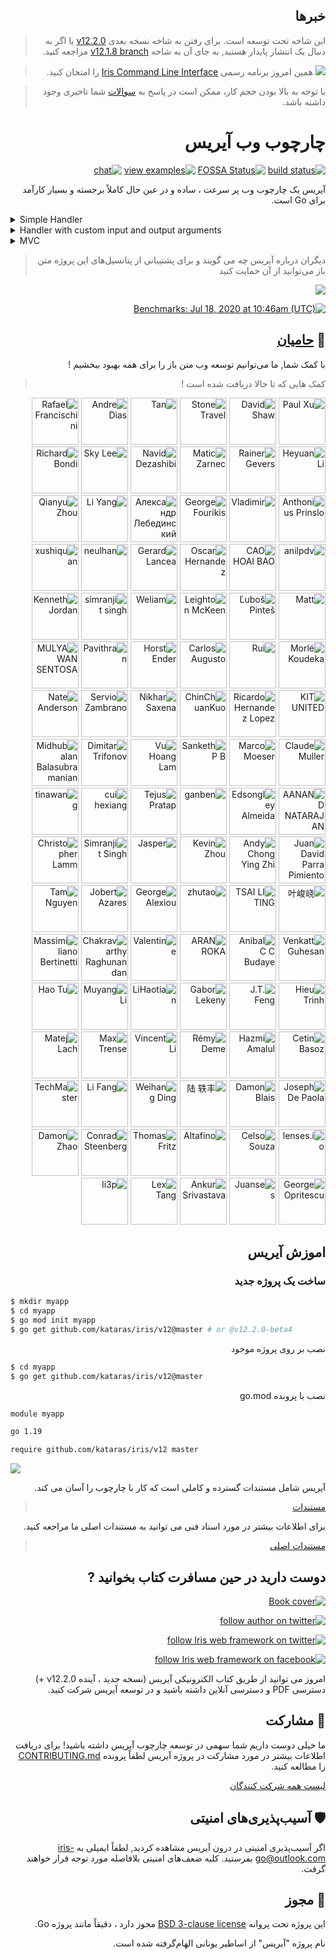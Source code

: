 <div dir="rtl">
    
## خبرها
    
> این شاخه تحت توسعه است. برای رفتن به شاخه نسخه بعدی [v12.2.0](HISTORY.md#Next) یا اگر به دنبال یک انتشار پایدار هستید, به جای آن به شاخه [v12.1.8 branch](https://github.com/kataras/iris/tree/v12.1.8) مراجعه کنید.
    
> ![](https://iris-go.com/images/cli.png) همین امروز برنامه رسمی [Iris Command Line Interface](https://github.com/kataras/iris-cli) را امتحان کنید.

> با توجه به بالا بودن حجم کار، ممکن است در پاسخ به [سوالات](https://github.com/kataras/iris/issues) شما تاخیری وجود داشته باشد.

# چارچوب وب آیریس
    
[![build status](https://img.shields.io/github/workflow/status/kataras/iris/CI/master?style=for-the-badge)](https://github.com/kataras/iris/actions) [![FOSSA Status](https://img.shields.io/badge/LICENSE%20SCAN-PASSING❤️-CD2956?style=for-the-badge&logo=fossa)](https://app.fossa.io/projects/git%2Bgithub.com%2Fkataras%2Firis?ref=badge_shield)<!--[![report card](https://img.shields.io/badge/report%20card-a%2B-ff3333.svg?style=for-the-badge)](https://goreportcard.com/report/github.com/kataras/iris)--><!--[![godocs](https://img.shields.io/badge/go-%20docs-488AC7.svg?style=for-the-badge)](https://pkg.go.dev/github.com/kataras/iris/v12@v12.2.0)--> [![view examples](https://img.shields.io/badge/learn%20by-examples-0C8EC5.svg?style=for-the-badge&logo=go)](https://github.com/kataras/iris/tree/master/_examples) [![chat](https://img.shields.io/gitter/room/iris_go/community.svg?color=7E18DD&logo=gitter&style=for-the-badge)](https://gitter.im/iris_go/community)<!--[![donate on PayPal](https://img.shields.io/badge/support-PayPal-blue.svg?style=for-the-badge)](https://iris-go.com/donate)--><!-- [![release](https://img.shields.io/badge/release%20-v12.0-0077b3.svg?style=for-the-badge)](https://github.com/kataras/iris/releases) -->
    
آیریس یک چارچوب وب پر سرعت ، ساده و در عین حال کاملاً برجسته و بسیار کارآمد برای Go است.
</div>

<details><summary>Simple Handler</summary>

```go
package main

import "github.com/kataras/iris/v12"

type (
  request struct {
    Firstname string `json:"firstname"`
    Lastname  string `json:"lastname"`
  }

  response struct {
    ID      uint64 `json:"id"`
    Message string `json:"message"`
  }
)

func main() {
  app := iris.New()
  app.Handle("PUT", "/users/{id:uint64}", updateUser)
  app.Listen(":8080")
}

func updateUser(ctx iris.Context) {
  id, _ := ctx.Params().GetUint64("id")

  var req request
  if err := ctx.ReadJSON(&req); err != nil {
    ctx.StopWithError(iris.StatusBadRequest, err)
    return
  }

  resp := response{
    ID:      id,
    Message: req.Firstname + " updated successfully",
  }
  ctx.JSON(resp)
}
```
> !برای اطلاعات بیشتر ، [مثال های مسیریابی](https://github.com/kataras/iris/blob/master/_examples/routing) را بخوانید

</details>

<details><summary>Handler with custom input and output arguments</summary>

[![https://github.com/kataras/iris/blob/master/_examples/dependency-injection/basic/main.go](https://user-images.githubusercontent.com/22900943/105253731-b8db6d00-5b88-11eb-90c1-0c92a5581c86.png)](https://twitter.com/iris_framework/status/1234783655408668672)

> اگر برایتان جالب بود [مثال های دیگری](https://github.com/kataras/iris/blob/master/_examples/dependency-injection) را مطالعه کنید

</details>

<details><summary>MVC</summary>

```go
package main

import (
  "github.com/kataras/iris/v12"
  "github.com/kataras/iris/v12/mvc"
)

type (
  request struct {
    Firstname string `json:"firstname"`
    Lastname  string `json:"lastname"`
  }

  response struct {
    ID      uint64 `json:"id"`
    Message string `json:"message"`
  }
)

func main() {
  app := iris.New()
  mvc.Configure(app.Party("/users"), configureMVC)
  app.Listen(":8080")
}

func configureMVC(app *mvc.Application) {
  app.Handle(new(userController))
}

type userController struct {
  // [...dependencies]
}

func (c *userController) PutBy(id uint64, req request) response {
  return response{
    ID:      id,
    Message: req.Firstname + " updated successfully",
  }
}
```
اگر به دنبال مثال‌های بیشتری هستید می‌توانید در [اینجا](_examples/mvc) مطالعه کنید
</details>
<div dir="rtl">
    
> دیگران درباره آیریس چه می گویند و برای پشتیبانی از پتانسیل‌های  این پروژه متن باز  می‌توانید از آن حمایت کنید

[![](https://iris-go.com/images/reviews.gif)](https://iris-go.com/testimonials/)

[![Benchmarks: Jul 18, 2020 at 10:46am (UTC)](https://iris-go.com/images/benchmarks.svg)](https://github.com/kataras/server-benchmarks)

## 👑 <a href="https://iris-go.com/donate">حامیان</a>
    
با کمک شما, ما می‌توانیم توسعه وب متن باز را برای همه بهبود ببخشیم !

> کمک هایی که تا حالا دریافت شده است !
    
<p>
  <a href="https://github.com/paulxu21"><img src="https://avatars1.githubusercontent.com/u/6261758?v=4" alt ="Paul Xu" title="paulxu21" with="75" style="width:75px;max-width:75px;height:75px" height="75" /></a>
  <a href="https://github.com/DavidShaw"><img src="https://avatars1.githubusercontent.com/u/356970?v=4" alt ="David Shaw" title="DavidShaw" with="75" style="width:75px;max-width:75px;height:75px" height="75" /></a>
  <a href="https://github.com/lingyingtan"><img src="https://avatars1.githubusercontent.com/u/15610136?v=4" alt ="Stone Travel" title="lingyingtan" with="75" style="width:75px;max-width:75px;height:75px" height="75" /></a>
  <a href="https://github.com/Laotanling"><img src="https://avatars1.githubusercontent.com/u/28570289?v=4" alt ="Tan" title="Laotanling" with="75" style="width:75px;max-width:75px;height:75px" height="75" /></a>
  <a href="https://github.com/acdias"><img src="https://avatars1.githubusercontent.com/u/11966653?v=4" alt ="Andre Dias" title="acdias" with="75" style="width:75px;max-width:75px;height:75px" height="75" /></a>
  <a href="https://github.com/rfunix"><img src="https://avatars1.githubusercontent.com/u/6026357?v=4" alt ="Rafael Francischini" title="rfunix" with="75" style="width:75px;max-width:75px;height:75px" height="75" /></a>
  <a href="https://github.com/liheyuan"><img src="https://avatars1.githubusercontent.com/u/776423?v=4" alt ="Heyuan Li" title="liheyuan" with="75" style="width:75px;max-width:75px;height:75px" height="75" /></a>
  <a href="https://github.com/RainerGevers"><img src="https://avatars1.githubusercontent.com/u/32453861?v=4" alt ="Rainer Gevers" title="RainerGevers" with="75" style="width:75px;max-width:75px;height:75px" height="75" /></a>
  <a href="https://github.com/shadowfiga"><img src="https://avatars1.githubusercontent.com/u/42721390?v=4" alt ="Matic Zarnec" title="shadowfiga" with="75" style="width:75px;max-width:75px;height:75px" height="75" /></a>
  <a href="https://github.com/knavels"><img src="https://avatars1.githubusercontent.com/u/57287952?v=4" alt ="Navid Dezashibi" title="knavels" with="75" style="width:75px;max-width:75px;height:75px" height="75" /></a>
  <a href="https://github.com/rxrw"><img src="https://avatars1.githubusercontent.com/u/9566402?v=4" alt ="Sky Lee" title="rxrw" with="75" style="width:75px;max-width:75px;height:75px" height="75" /></a>
  <a href="https://github.com/rbondi"><img src="https://avatars1.githubusercontent.com/u/81764?v=4" alt ="Richard Bondi" title="rbondi" with="75" style="width:75px;max-width:75px;height:75px" height="75" /></a>
  <a href="https://github.com/aprinslo1"><img src="https://avatars1.githubusercontent.com/u/711650?v=4" alt ="Anthonius Prinslo" title="aprinslo1" with="75" style="width:75px;max-width:75px;height:75px" height="75" /></a>
  <a href="https://github.com/wofka72"><img src="https://avatars1.githubusercontent.com/u/10855340?v=4" alt ="Vladimir" title="wofka72" with="75" style="width:75px;max-width:75px;height:75px" height="75" /></a>
  <a href="https://github.com/GeorgeFourikis"><img src="https://avatars1.githubusercontent.com/u/17906313?v=4" alt ="George Fourikis" title="GeorgeFourikis" with="75" style="width:75px;max-width:75px;height:75px" height="75" /></a>
  <a href="https://github.com/mblandr"><img src="https://avatars1.githubusercontent.com/u/42862020?v=4" alt ="Александр Лебединский" title="mblandr" with="75" style="width:75px;max-width:75px;height:75px" height="75" /></a>
  <a href="https://github.com/cpp2go"><img src="https://avatars1.githubusercontent.com/u/12148026?v=4" alt ="Li Yang" title="cpp2go" with="75" style="width:75px;max-width:75px;height:75px" height="75" /></a>
  <a href="https://github.com/lafayetteDan"><img src="https://avatars1.githubusercontent.com/u/26064396?v=4" alt ="Qianyu Zhou" title="lafayetteDan" with="75" style="width:75px;max-width:75px;height:75px" height="75" /></a>
  <a href="https://github.com/anilpdv"><img src="https://avatars1.githubusercontent.com/u/32708402?v=4" alt ="anilpdv" title="anilpdv" with="75" style="width:75px;max-width:75px;height:75px" height="75" /></a>
  <a href="https://github.com/baoch254"><img src="https://avatars1.githubusercontent.com/u/74555344?v=4" alt ="CAO HOAI BAO" title="baoch254" with="75" style="width:75px;max-width:75px;height:75px" height="75" /></a>
  <a href="https://github.com/hdezoscar93"><img src="https://avatars1.githubusercontent.com/u/21270107?v=4" alt ="Oscar Hernandez" title="hdezoscar93" with="75" style="width:75px;max-width:75px;height:75px" height="75" /></a>
  <a href="https://github.com/blackHoleNgc1277"><img src="https://avatars1.githubusercontent.com/u/41342763?v=4" alt ="Gerard Lancea" title="blackHoleNgc1277" with="75" style="width:75px;max-width:75px;height:75px" height="75" /></a>
  <a href="https://github.com/Neulhan"><img src="https://avatars1.githubusercontent.com/u/52434903?v=4" alt ="neulhan" title="Neulhan" with="75" style="width:75px;max-width:75px;height:75px" height="75" /></a>
  <a href="https://github.com/kana99"><img src="https://avatars1.githubusercontent.com/u/3714069?v=4" alt ="xushiquan" title="kana99" with="75" style="width:75px;max-width:75px;height:75px" height="75" /></a>
  <a href="https://github.com/mattbowen"><img src="https://avatars1.githubusercontent.com/u/46803?v=4" alt ="Matt" title="mattbowen" with="75" style="width:75px;max-width:75px;height:75px" height="75" /></a>
  <a href="https://github.com/lpintes"><img src="https://avatars1.githubusercontent.com/u/2546783?v=4" alt ="Ľuboš Pinteš" title="lpintes" with="75" style="width:75px;max-width:75px;height:75px" height="75" /></a>
  <a href="https://github.com/mmckeen75"><img src="https://avatars1.githubusercontent.com/u/49529489?v=4" alt ="Leighton McKeen" title="mmckeen75" with="75" style="width:75px;max-width:75px;height:75px" height="75" /></a>
  <a href="https://github.com/lauweliam"><img src="https://avatars1.githubusercontent.com/u/4064517?v=4" alt ="Weliam" title="lauweliam" with="75" style="width:75px;max-width:75px;height:75px" height="75" /></a>
  <a href="https://github.com/galois-tnp"><img src="https://avatars1.githubusercontent.com/u/41128011?v=4" alt ="simranjit singh" title="galois-tnp" with="75" style="width:75px;max-width:75px;height:75px" height="75" /></a>
  <a href="https://github.com/gnosthi"><img src="https://avatars1.githubusercontent.com/u/17650528?v=4" alt ="Kenneth Jordan" title="gnosthi" with="75" style="width:75px;max-width:75px;height:75px" height="75" /></a>
  <a href="https://github.com/ndimorle"><img src="https://avatars1.githubusercontent.com/u/76732415?v=4" alt ="Morlé Koudeka" title="ndimorle" with="75" style="width:75px;max-width:75px;height:75px" height="75" /></a>
  <a href="https://github.com/rsousacode"><img src="https://avatars1.githubusercontent.com/u/34067397?v=4" alt ="Rui" title="rsousacode" with="75" style="width:75px;max-width:75px;height:75px" height="75" /></a>
  <a href="https://github.com/carlos-enginner"><img src="https://avatars1.githubusercontent.com/u/59775876?v=4" alt ="Carlos Augusto" title="carlos-enginner" with="75" style="width:75px;max-width:75px;height:75px" height="75" /></a>
  <a href="https://github.com/motogo"><img src="https://avatars1.githubusercontent.com/u/1704958?v=4" alt ="Horst Ender" title="motogo" with="75" style="width:75px;max-width:75px;height:75px" height="75" /></a>
  <a href="https://github.com/remopavithran"><img src="https://avatars1.githubusercontent.com/u/50388068?v=4" alt ="Pavithran" title="remopavithran" with="75" style="width:75px;max-width:75px;height:75px" height="75" /></a>
  <a href="https://github.com/mulyawansentosa"><img src="https://avatars1.githubusercontent.com/u/29946673?v=4" alt ="MULYAWAN SENTOSA" title="mulyawansentosa" with="75" style="width:75px;max-width:75px;height:75px" height="75" /></a>
  <a href="https://github.com/TianJIANG"><img src="https://avatars1.githubusercontent.com/u/158459?v=4" alt ="KIT UNITED" title="TianJIANG" with="75" style="width:75px;max-width:75px;height:75px" height="75" /></a>
  <a href="https://github.com/rhernandez-itemsoft"><img src="https://avatars1.githubusercontent.com/u/4327356?v=4" alt ="Ricardo Hernandez Lopez" title="rhernandez-itemsoft" with="75" style="width:75px;max-width:75px;height:75px" height="75" /></a>
  <a href="https://github.com/ChinChuanKuo"><img src="https://avatars1.githubusercontent.com/u/11756978?v=4" alt ="ChinChuanKuo" title="ChinChuanKuo" with="75" style="width:75px;max-width:75px;height:75px" height="75" /></a>
  <a href="https://github.com/nikharsaxena"><img src="https://avatars1.githubusercontent.com/u/8684362?v=4" alt ="Nikhar Saxena" title="nikharsaxena" with="75" style="width:75px;max-width:75px;height:75px" height="75" /></a>
  <a href="https://github.com/fenriz07"><img src="https://avatars1.githubusercontent.com/u/9199380?v=4" alt ="Servio Zambrano" title="fenriz07" with="75" style="width:75px;max-width:75px;height:75px" height="75" /></a>
  <a href="https://github.com/NA"><img src="https://avatars1.githubusercontent.com/u/1600?v=4" alt ="Nate Anderson" title="NA" with="75" style="width:75px;max-width:75px;height:75px" height="75" /></a>
  <a href="https://github.com/claudemuller"><img src="https://avatars1.githubusercontent.com/u/8104894?v=4" alt ="Claude Muller" title="claudemuller" with="75" style="width:75px;max-width:75px;height:75px" height="75" /></a>
  <a href="https://github.com/marcmmx"><img src="https://avatars1.githubusercontent.com/u/7670546?v=4" alt ="Marco Moeser" title="marcmmx" with="75" style="width:75px;max-width:75px;height:75px" height="75" /></a>
  <a href="https://github.com/sankethpb"><img src="https://avatars1.githubusercontent.com/u/16034868?v=4" alt ="Sanketh P B" title="sankethpb" with="75" style="width:75px;max-width:75px;height:75px" height="75" /></a>
  <a href="https://github.com/vuhoanglam"><img src="https://avatars1.githubusercontent.com/u/59502855?v=4" alt ="Vu Hoang Lam" title="vuhoanglam" with="75" style="width:75px;max-width:75px;height:75px" height="75" /></a>
  <a href="https://github.com/dtrifonov"><img src="https://avatars1.githubusercontent.com/u/1520118?v=4" alt ="Dimitar Trifonov" title="dtrifonov" with="75" style="width:75px;max-width:75px;height:75px" height="75" /></a>
  <a href="https://github.com/midhubalan"><img src="https://avatars1.githubusercontent.com/u/13059634?v=4" alt ="Midhubalan Balasubramanian" title="midhubalan" with="75" style="width:75px;max-width:75px;height:75px" height="75" /></a>
  <a href="https://github.com/tuxaanand"><img src="https://avatars1.githubusercontent.com/u/9750371?v=4" alt ="AANAND NATARAJAN" title="tuxaanand" with="75" style="width:75px;max-width:75px;height:75px" height="75" /></a>
  <a href="https://github.com/edsongley"><img src="https://avatars1.githubusercontent.com/u/35545454?v=4" alt ="Edsongley Almeida" title="edsongley" with="75" style="width:75px;max-width:75px;height:75px" height="75" /></a>
  <a href="https://github.com/ganben"><img src="https://avatars1.githubusercontent.com/u/10101347?v=4" alt ="ganben" title="ganben" with="75" style="width:75px;max-width:75px;height:75px" height="75" /></a>
  <a href="https://github.com/tejzpr"><img src="https://avatars1.githubusercontent.com/u/2813811?v=4" alt ="Tejus Pratap" title="tejzpr" with="75" style="width:75px;max-width:75px;height:75px" height="75" /></a>
  <a href="https://github.com/BlackHole1"><img src="https://avatars1.githubusercontent.com/u/8198408?v=4" alt ="cui hexiang" title="BlackHole1" with="75" style="width:75px;max-width:75px;height:75px" height="75" /></a>
  <a href="https://github.com/wangbl11"><img src="https://avatars1.githubusercontent.com/u/14358532?v=4" alt ="tinawang" title="wangbl11" with="75" style="width:75px;max-width:75px;height:75px" height="75" /></a>
  <a href="https://github.com/juanxme"><img src="https://avatars1.githubusercontent.com/u/661043?v=4" alt ="Juan David Parra Pimiento" title="juanxme" with="75" style="width:75px;max-width:75px;height:75px" height="75" /></a>
  <a href="https://github.com/andychongyz"><img src="https://avatars1.githubusercontent.com/u/12697240?v=4" alt ="Andy Chong Ying Zhi" title="andychongyz" with="75" style="width:75px;max-width:75px;height:75px" height="75" /></a>
  <a href="https://github.com/KevinZhouRafael"><img src="https://avatars1.githubusercontent.com/u/16298046?v=4" alt ="Kevin Zhou" title="KevinZhouRafael" with="75" style="width:75px;max-width:75px;height:75px" height="75" /></a>
  <a href="https://github.com/mizzlespot"><img src="https://avatars1.githubusercontent.com/u/2654538?v=4" alt ="Jasper" title="mizzlespot" with="75" style="width:75px;max-width:75px;height:75px" height="75" /></a>
  <a href="https://github.com/wiener01mu"><img src="https://avatars1.githubusercontent.com/u/41128011?v=4" alt ="Simranjit Singh" title="wiener01mu" with="75" style="width:75px;max-width:75px;height:75px" height="75" /></a>
  <a href="https://github.com/theantichris"><img src="https://avatars1.githubusercontent.com/u/1486502?v=4" alt ="Christopher Lamm" title="theantichris" with="75" style="width:75px;max-width:75px;height:75px" height="75" /></a>
  <a href="https://github.com/L-M-Sherlock"><img src="https://avatars1.githubusercontent.com/u/32575846?v=4" alt ="叶峻峣" title="L-M-Sherlock" with="75" style="width:75px;max-width:75px;height:75px" height="75" /></a>
  <a href="https://github.com/tsailiting"><img src="https://avatars1.githubusercontent.com/u/48909556?v=4" alt ="TSAI LI TING" title="tsailiting" with="75" style="width:75px;max-width:75px;height:75px" height="75" /></a>
  <a href="https://github.com/TonyZhu"><img src="https://avatars1.githubusercontent.com/u/677477?v=4" alt ="zhutao" title="TonyZhu" with="75" style="width:75px;max-width:75px;height:75px" height="75" /></a>
  <a href="https://github.com/goten002"><img src="https://avatars1.githubusercontent.com/u/5025060?v=4" alt ="George Alexiou" title="goten002" with="75" style="width:75px;max-width:75px;height:75px" height="75" /></a>
  <a href="https://github.com/jazar17"><img src="https://avatars1.githubusercontent.com/u/1813513?v=4" alt ="Jobert Azares" title="jazar17" with="75" style="width:75px;max-width:75px;height:75px" height="75" /></a>
  <a href="https://github.com/nguyentamvinhlong"><img src="https://avatars1.githubusercontent.com/u/1875916?v=4" alt ="Tam Nguyen" title="nguyentamvinhlong" with="75" style="width:75px;max-width:75px;height:75px" height="75" /></a>
  <a href="https://github.com/vguhesan"><img src="https://avatars1.githubusercontent.com/u/193960?v=4" alt ="
Venkatt Guhesan" title="vguhesan" with="75" style="width:75px;max-width:75px;height:75px" height="75" /></a>
  <a href="https://github.com/Cesar"><img src="https://avatars1.githubusercontent.com/u/1581870?v=4" alt ="Anibal C C Budaye" title="Cesar" with="75" style="width:75px;max-width:75px;height:75px" height="75" /></a>
  <a href="https://github.com/unixedia"><img src="https://avatars1.githubusercontent.com/u/70646128?v=4" alt ="ARAN ROKA" title="unixedia" with="75" style="width:75px;max-width:75px;height:75px" height="75" /></a>
  <a href="https://github.com/ky2s"><img src="https://avatars1.githubusercontent.com/u/19502125?v=4" alt ="Valentine" title="ky2s" with="75" style="width:75px;max-width:75px;height:75px" height="75" /></a>
  <a href="https://github.com/CSRaghunandan"><img src="https://avatars1.githubusercontent.com/u/5226809?v=4" alt ="Chakravarthy Raghunandan" title="CSRaghunandan" with="75" style="width:75px;max-width:75px;height:75px" height="75" /></a>
  <a href="https://github.com/maxbertinetti"><img src="https://avatars1.githubusercontent.com/u/26814295?v=4" alt ="Massimiliano Bertinetti" title="maxbertinetti" with="75" style="width:75px;max-width:75px;height:75px" height="75" /></a>
  <a href="https://github.com/HieuLsw"><img src="https://avatars1.githubusercontent.com/u/1675478?v=4" alt ="Hieu Trinh" title="HieuLsw" with="75" style="width:75px;max-width:75px;height:75px" height="75" /></a>
  <a href="https://github.com/jingtianfeng"><img src="https://avatars1.githubusercontent.com/u/19503202?v=4" alt ="J.T. Feng" title="jingtianfeng" with="75" style="width:75px;max-width:75px;height:75px" height="75" /></a>
  <a href="https://github.com/leki75"><img src="https://avatars1.githubusercontent.com/u/9675379?v=4" alt ="Gabor Lekeny" title="leki75" with="75" style="width:75px;max-width:75px;height:75px" height="75" /></a>
  <a href="https://github.com/lihaotian0607"><img src="https://avatars1.githubusercontent.com/u/32523475?v=4" alt ="LiHaotian" title="lihaotian0607" with="75" style="width:75px;max-width:75px;height:75px" height="75" /></a>
  <a href="https://github.com/Little-YangYang"><img src="https://avatars1.githubusercontent.com/u/10755202?v=4" alt ="Muyang Li" title="Little-YangYang" with="75" style="width:75px;max-width:75px;height:75px" height="75" /></a>
  <a href="https://github.com/tuhao1020"><img src="https://avatars1.githubusercontent.com/u/26807520?v=4" alt ="Hao Tu" title="tuhao1020" with="75" style="width:75px;max-width:75px;height:75px" height="75" /></a>
  <a href="https://github.com/CetinBasoz"><img src="https://avatars1.githubusercontent.com/u/3152637?v=4" alt ="Cetin Basoz" title="CetinBasoz" with="75" style="width:75px;max-width:75px;height:75px" height="75" /></a>
  <a href="https://github.com/hazmi-e205"><img src="https://avatars1.githubusercontent.com/u/12555465?v=4" alt ="Hazmi Amalul" title="hazmi-e205" with="75" style="width:75px;max-width:75px;height:75px" height="75" /></a>
  <a href="https://github.com/remyDeme"><img src="https://avatars1.githubusercontent.com/u/22757039?v=4" alt ="Rémy Deme" title="remyDeme" with="75" style="width:75px;max-width:75px;height:75px" height="75" /></a>
  <a href="https://github.com/vincent-li"><img src="https://avatars1.githubusercontent.com/u/765470?v=4" alt ="Vincent Li" title="vincent-li" with="75" style="width:75px;max-width:75px;height:75px" height="75" /></a>
  <a href="https://github.com/mtrense"><img src="https://avatars1.githubusercontent.com/u/1008285?v=4" alt ="Max Trense" title="mtrense" with="75" style="width:75px;max-width:75px;height:75px" height="75" /></a>
  <a href="https://github.com/MatejLach"><img src="https://avatars1.githubusercontent.com/u/531930?v=4" alt ="Matej Lach" title="MatejLach" with="75" style="width:75px;max-width:75px;height:75px" height="75" /></a>
  <a href="https://github.com/sumjoe"><img src="https://avatars1.githubusercontent.com/u/32655210?v=4" alt ="Joseph De Paola" title="sumjoe" with="75" style="width:75px;max-width:75px;height:75px" height="75" /></a>
  <a href="https://github.com/AlbinoGeek"><img src="https://avatars1.githubusercontent.com/u/1910461?v=4" alt ="Damon Blais" title="AlbinoGeek" with="75" style="width:75px;max-width:75px;height:75px" height="75" /></a>
  <a href="https://github.com/LYF123123"><img src="https://avatars1.githubusercontent.com/u/33317812?v=4" alt ="陆 轶丰" title="LYF123123" with="75" style="width:75px;max-width:75px;height:75px" height="75" /></a>
  <a href="https://github.com/xiaozhuai"><img src="https://avatars1.githubusercontent.com/u/4773701?v=4" alt ="Weihang Ding" title="xiaozhuai" with="75" style="width:75px;max-width:75px;height:75px" height="75" /></a>
  <a href="https://github.com/fangli"><img src="https://avatars1.githubusercontent.com/u/3032639?v=4" alt ="Li Fang" title="fangli" with="75" style="width:75px;max-width:75px;height:75px" height="75" /></a>
  <a href="https://github.com/TechMaster"><img src="https://avatars1.githubusercontent.com/u/1491686?v=4" alt ="TechMaster" title="TechMaster" with="75" style="width:75px;max-width:75px;height:75px" height="75" /></a>
  <a href="https://github.com/lensesio"><img src="https://avatars1.githubusercontent.com/u/11728472?v=4" alt ="lenses.io" title="lensesio" with="75" style="width:75px;max-width:75px;height:75px" height="75" /></a>
  <a href="https://github.com/celsosz"><img src="https://avatars1.githubusercontent.com/u/3466493?v=4" alt ="Celso Souza" title="celsosz" with="75" style="width:75px;max-width:75px;height:75px" height="75" /></a>
  <a href="https://github.com/altafino"><img src="https://avatars1.githubusercontent.com/u/24539467?v=4" alt ="Altafino" title="altafino" with="75" style="width:75px;max-width:75px;height:75px" height="75" /></a>
  <a href="https://github.com/thomasfr"><img src="https://avatars1.githubusercontent.com/u/287432?v=4" alt ="Thomas Fritz" title="thomasfr" with="75" style="width:75px;max-width:75px;height:75px" height="75" /></a>
  <a href="https://github.com/hengestone"><img src="https://avatars1.githubusercontent.com/u/362587?v=4" alt ="Conrad Steenberg" title="hengestone" with="75" style="width:75px;max-width:75px;height:75px" height="75" /></a>
  <a href="https://github.com/se77en"><img src="https://avatars1.githubusercontent.com/u/1468284?v=4" alt ="Damon Zhao" title="se77en" with="75" style="width:75px;max-width:75px;height:75px" height="75" /></a>
  <a href="https://github.com/International"><img src="https://avatars1.githubusercontent.com/u/1022918?v=4" alt ="George Opritescu" title="International" with="75" style="width:75px;max-width:75px;height:75px" height="75" /></a>
  <a href="https://github.com/Juanses"><img src="https://avatars1.githubusercontent.com/u/6137970?v=4" alt ="Juanses" title="Juanses" with="75" style="width:75px;max-width:75px;height:75px" height="75" /></a>
  <a href="https://github.com/ansrivas"><img src="https://avatars1.githubusercontent.com/u/1695056?v=4" alt ="Ankur Srivastava" title="ansrivas" with="75" style="width:75px;max-width:75px;height:75px" height="75" /></a>
  <a href="https://github.com/lexrus"><img src="https://avatars1.githubusercontent.com/u/219689?v=4" alt ="Lex Tang" title="lexrus" with="75" style="width:75px;max-width:75px;height:75px" height="75" /></a>
  <a href="https://github.com/li3p"><img src="https://avatars1.githubusercontent.com/u/55519?v=4" alt ="li3p" title="li3p" with="75" style="width:75px;max-width:75px;height:75px" height="75" /></a>
</p>
    
## اموزش آیریس
    
### ساخت یک پروژه جدید

</div>
    
```sh
$ mkdir myapp
$ cd myapp
$ go mod init myapp
$ go get github.com/kataras/iris/v12@master # or @v12.2.0-beta4
```

<div dir="rtl">
<summary>نصب بر روی پروژه موجود</summary>
</div>

```sh
$ cd myapp
$ go get github.com/kataras/iris/v12@master
```

<div dir="rtl">
<summary>نصب با پرونده go.mod</summary>
</div>

```txt
module myapp

go 1.19

require github.com/kataras/iris/v12 master
```
![](https://www.iris-go.com/images/gifs/install-create-iris.gif)

<div dir="rtl">
آیریس شامل مستندات گسترده و کاملی است که کار با چارچوب را آسان می کند.

> [مستندات](https://www.iris-go.com/docs)
    
برای اطلاعات بیشتر در مورد اسناد فنی می توانید به مستندات اصلی ما مراجعه کنید. 

> [مستندات اصلی](https://pkg.go.dev/github.com/kataras/iris/v12@master)
    
## دوست دارید در حین مسافرت کتاب بخوانید ?
    
 <a href="https://iris-go.com/#book"> <img alt="Book cover" src="https://iris-go.com/images/iris-book-cover-sm.jpg?v=12" /> </a>

[![follow author on twitter](https://img.shields.io/twitter/follow/makismaropoulos?color=3D8AA3&logoColor=3D8AA3&style=for-the-badge&logo=twitter)](https://twitter.com/intent/follow?screen_name=makismaropoulos)

[![follow Iris web framework on twitter](https://img.shields.io/twitter/follow/iris_framework?color=ee7506&logoColor=ee7506&style=for-the-badge&logo=twitter)](https://twitter.com/intent/follow?screen_name=iris_framework)

[![follow Iris web framework on facebook](https://img.shields.io/badge/Follow%20%40Iris.framework-522-2D88FF.svg?style=for-the-badge&logo=facebook)](https://www.facebook.com/iris.framework)
    
 امروز می توانید از طریق کتاب الکترونیکی آیریس (نسخه جدید ، آینده v12.2.0 +) دسترسی PDF و دسترسی آنلاین داشته باشید و در توسعه آیریس شرکت کنید.
    
 ## 🙌 مشارکت
    
 ما خیلی دوست داریم شما سهمی در توسعه چارچوب آیریس داشته باشید! برای دریافت اطلاعات بیشتر در مورد مشارکت در پروژه آیریس لطفاً پرونده [CONTRIBUTING.md](CONTRIBUTING.md) را مطالعه کنید.  
    
[لیست همه شرکت کنندگان](https://github.com/kataras/iris/graphs/contributors)
    
## 🛡 آسیب‌پذیری‌های امنیتی
    
اگر آسیب‌پذیری امنیتی در درون آیریس مشاهده کردید, لطفاً ایمیلی به [iris-go@outlook.com](mailto:iris-go@outlook.com) بفرستید. کلیه ضعف‌های امنیتی بلافاصله مورد توجه قرار خواهند گرفت.
    
## 📝 مجوز
    
این پروژه تحت پروانه [BSD 3-clause license](LICENSE) مجوز دارد ، دقیقاً مانند پروژه Go.    
    
نام پروژه "آیریس" از اساطیر یونانی الهام‌گرفته شده است.

</div>
  
